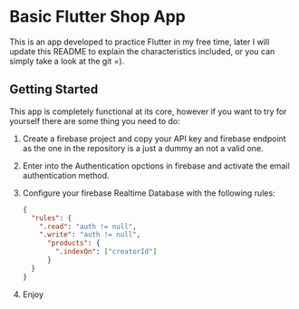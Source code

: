 # Basic Flutter Shop App

This is an app developed to practice Flutter in my free time, later I will update this README to explain the characteristics included, or you can simply take a look at the git =).

## Getting Started

This app is completely functional at its core, however if you want to try for yourself there are some thing you need to do:

1. Create a firebase project and copy your API key and firebase endpoint as the one in the repository is a just a dummy an not a valid one.

2. Enter into the Authentication opctions in firebase and activate the email authentication method.

3. Configure your firebase Realtime Database with the following rules:

    ```json
    {
      "rules": {
        ".read": "auth != null",
        ".write": "auth != null",
          "products": {
            ".indexOn": ["creatorId"]
          }
      }
    }
    ```

4. Enjoy

